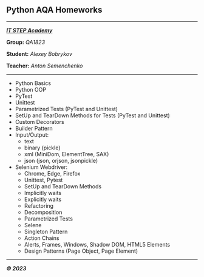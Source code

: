 ## Python AQA Homeworks

---

***[IT STEP Academy](https://itstep.by)***

**Group:** *QA1823*

**Student:** *Alexey Bobrykov*

**Teacher:** *Anton Semenchenko*

---

- Python Basics
- Python OOP
- PyTest
- Unittest
- Parametrized Tests (PyTest and Unittest)
- SetUp and TearDown Methods for Tests (PyTest and Unittest)
- Custom Decorators
- Builder Pattern
- Input/Output: 
  - text
  - binary (pickle)
  - xml (MiniDom, ElementTree, SAX)
  - json (json, orjson, jsonpickle)
- Selenium Webdriver:
  - Chrome, Edge, Firefox
  - Unittest, Pytest
  - SetUp and TearDown Methods
  - Implicitly waits
  - Explicitly waits
  - Refactoring
  - Decomposition
  - Parametrized Tests
  - Selene
  - Singleton Pattern
  - Action Chains
  - Alerts, Frames, Windows, Shadow DOM, HTML5 Elements
  - Design Patterns (Page Object, Page Element)

---

***© 2023***
